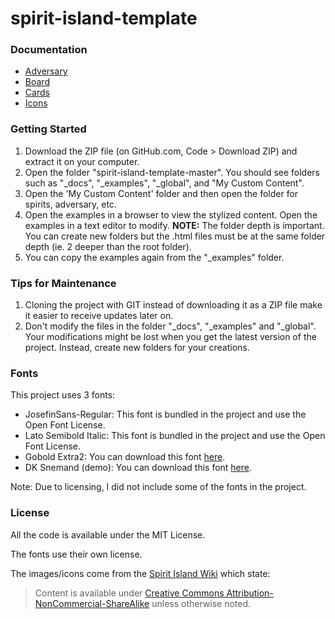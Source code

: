 # spirit-island-template

### Documentation

- [Adversary](_docs/adversary.md)
- [Board](_docs/board_front.md)
- [Cards](_docs/quick-card.md)
- [Icons](_docs/icon.md)

### Getting Started

1. Download the ZIP file (on GitHub.com, Code > Download ZIP) and extract it on your computer.
2. Open the folder "spirit-island-template-master". You should see folders such as "_docs", "_examples", "_global", and "My Custom Content". 
3. Open the 'My Custom Content' folder and then open the folder for spirits, adversary, etc.
4. Open the examples in a browser to view the stylized content. Open the examples in a text editor to modify.
     **NOTE:** The folder depth is important. You can create new folders but the .html files must be at the same folder depth (ie. 2 deeper than the root folder).
5. You can copy the examples again from the "_examples" folder.

### Tips for Maintenance

1. Cloning the project with GIT instead of downloading it as a ZIP file make it easier to receive updates later on.
2. Don't modify the files in the folder "_docs", "_examples" and "_global". Your modifications might be lost when you get the latest version of the project. Instead, create new folders for your creations.

### Fonts

This project uses 3 fonts:

- JosefinSans-Regular: This font is bundled in the project and use the Open Font License.
- Lato Semibold Italic: This font is bundled in the project and use the Open Font License.
- Gobold Extra2: You can download this font [here](https://www.dafont.com/fr/gobold.font).
- DK Snemand (demo): You can download this font [here](https://www.dafont.com/dk-snemand.font).

Note: Due to licensing, I did not include some of the fonts in the project.

### License

All the code is available under the MIT License.

The fonts use their own license.

The images/icons come from the [Spirit Island Wiki](https://spiritislandwiki.com/index.php?title=Main_Page) which state:

> Content is available under [Creative Commons Attribution-NonCommercial-ShareAlike](https://creativecommons.org/licenses/by-nc-sa/4.0/legalcode) unless otherwise noted.
